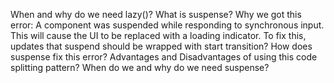 When and why do we need lazy()?
What is suspense?
Why we got this error: A component was suspended while responding to synchronous input. This will cause the UI to be replaced with a loading indicator. To fix this, updates that suspend should be wrapped with start transition? How does suspense fix this error?
Advantages and Disadvantages of using this code splitting pattern?
When do we and why do we need suspense?